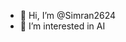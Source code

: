 - 👋 Hi, I’m @Simran2624
- 👀 I’m interested in AI

<!---
Simran2624/Simran2624 is a ✨ special ✨ repository because its `README.md` (this file) appears on your GitHub profile.
You can click the Preview link to take a look at your changes.
--->
